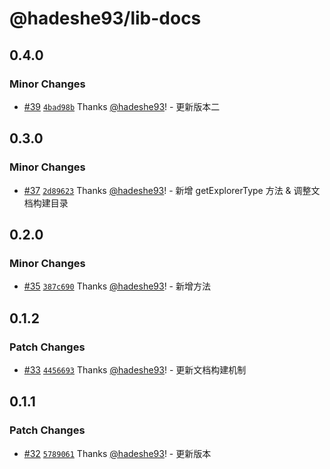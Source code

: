 # @hadeshe93/lib-docs

## 0.4.0

### Minor Changes

- [#39](https://github.com/hadeshe93/hh-lib/pull/39) [`4bad98b`](https://github.com/hadeshe93/hh-lib/commit/4bad98b0e09fda12718e1c82b5083b5c2dabb9f2) Thanks [@hadeshe93](https://github.com/hadeshe93)! - 更新版本二

## 0.3.0

### Minor Changes

- [#37](https://github.com/hadeshe93/hh-lib/pull/37) [`2d89623`](https://github.com/hadeshe93/hh-lib/commit/2d8962309ea99cca6feffeb54a202d0619fad9b3) Thanks [@hadeshe93](https://github.com/hadeshe93)! - 新增 getExplorerType 方法 & 调整文档构建目录

## 0.2.0

### Minor Changes

- [#35](https://github.com/hadeshe93/hh-lib/pull/35) [`387c690`](https://github.com/hadeshe93/hh-lib/commit/387c690cc857da2463c43ad1356e81e577e7dc73) Thanks [@hadeshe93](https://github.com/hadeshe93)! - 新增方法

## 0.1.2

### Patch Changes

- [#33](https://github.com/hadeshe93/hh-lib/pull/33) [`4456693`](https://github.com/hadeshe93/hh-lib/commit/44566937c714a30142b09ced2791270241cbaddb) Thanks [@hadeshe93](https://github.com/hadeshe93)! - 更新文档构建机制

## 0.1.1

### Patch Changes

- [#32](https://github.com/hadeshe93/hh-lib/pull/32) [`5789061`](https://github.com/hadeshe93/hh-lib/commit/578906154f978ced9db7daf1f0f5a11c829faece) Thanks [@hadeshe93](https://github.com/hadeshe93)! - 更新版本
